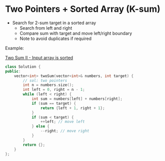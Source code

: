 # Two Pointers + Sorted Array \(K-sum\)

* Search for 2-sum target in a sorted array
  * Search from left and right
  * Compare sum with target and move left/right boundary
  * Note to avoid duplicates if required

Example:

[Two Sum II - Input array is sorted](https://leetcode.com/problems/two-sum-ii-input-array-is-sorted/)

```cpp
class Solution {
public:
    vector<int> twoSum(vector<int>& numbers, int target) {
        // sol: two pointers
        int n = numbers.size();
        int left = 0, right = n - 1;
        while (left < right) {
            int sum = numbers[left] + numbers[right];
            if (sum == target) {
                return {left + 1, right + 1};
            }
            if (sum < target) {
                ++left; // move left
            } else {
                --right; // move right
            }
        }
        return {};
    }
};
```

